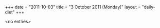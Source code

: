 +++
date = "2011-10-03"
title = "3 October 2011 (Monday)"
layout = "daily-diet"
+++

<p>&lt;no entries&gt;</p>